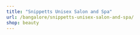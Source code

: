 ```yaml
---
title: "Snippetts Unisex Salon and Spa"
url: /bangalore/snippetts-unisex-salon-and-spa/
shop: beauty
---
```

